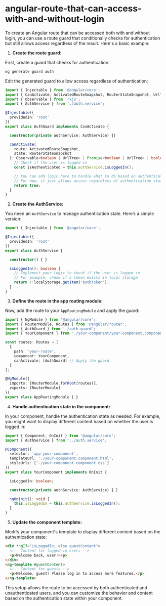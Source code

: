 # angular-route-that-can-access-with-and-without-login
To create an Angular route that can be accessed both with and without login, you can use a route guard that conditionally checks for authentication but still allows access regardless of the result. Here's a basic example:

1. **Create the route guard:**

First, create a guard that checks for authentication:

```bash
ng generate guard auth
```

Edit the generated guard to allow access regardless of authentication:

```typescript
import { Injectable } from '@angular/core';
import { CanActivate, ActivatedRouteSnapshot, RouterStateSnapshot, UrlTree } from '@angular/router';
import { Observable } from 'rxjs';
import { AuthService } from './auth.service';

@Injectable({
  providedIn: 'root'
})
export class AuthGuard implements CanActivate {

  constructor(private authService: AuthService) {}

  canActivate(
    route: ActivatedRouteSnapshot,
    state: RouterStateSnapshot
  ): Observable<boolean | UrlTree> | Promise<boolean | UrlTree> | boolean | UrlTree {
    // Check if the user is logged in
    const isAuthenticated = this.authService.isLoggedIn();

    // You can add logic here to handle what to do based on authentication state
    // For now, it just allows access regardless of authentication state
    return true;
  }
}
```

2. **Create the AuthService:**

You need an `AuthService` to manage authentication state. Here’s a simple version:

```typescript
import { Injectable } from '@angular/core';

@Injectable({
  providedIn: 'root'
})
export class AuthService {

  constructor() { }

  isLoggedIn(): boolean {
    // Implement your logic to check if the user is logged in
    // For example, check if a token exists in local storage
    return !!localStorage.getItem('authToken');
  }
}
```

3. **Define the route in the app routing module:**

Now, add the route to your `AppRoutingModule` and apply the guard:

```typescript
import { NgModule } from '@angular/core';
import { RouterModule, Routes } from '@angular/router';
import { AuthGuard } from './auth.guard';
import { YourComponent } from './your-component/your-component.component';

const routes: Routes = [
  {
    path: 'your-route',
    component: YourComponent,
    canActivate: [AuthGuard] // Apply the guard
  }
];

@NgModule({
  imports: [RouterModule.forRoot(routes)],
  exports: [RouterModule]
})
export class AppRoutingModule { }
```

4. **Handle authentication state in the component:**

In your component, handle the authentication state as needed. For example, you might want to display different content based on whether the user is logged in:

```typescript
import { Component, OnInit } from '@angular/core';
import { AuthService } from '../auth.service';

@Component({
  selector: 'app-your-component',
  templateUrl: './your-component.component.html',
  styleUrls: ['./your-component.component.css']
})
export class YourComponent implements OnInit {

  isLoggedIn: boolean;

  constructor(private authService: AuthService) { }

  ngOnInit(): void {
    this.isLoggedIn = this.authService.isLoggedIn();
  }
}
```

5. **Update the component template:**

Modify your component's template to display different content based on the authentication state:

```html
<div *ngIf="isLoggedIn; else guestContent">
  <!-- Content for logged-in users -->
  <p>Welcome back, user!</p>
</div>
<ng-template #guestContent>
  <!-- Content for guests -->
  <p>Welcome, guest! Please log in to access more features.</p>
</ng-template>
```

This setup allows the route to be accessed by both authenticated and unauthenticated users, and you can customize the behavior and content based on the authentication state within your component.
